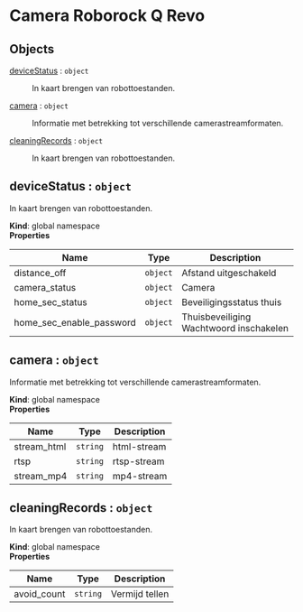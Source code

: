 # Camera Roborock Q Revo

## Objects

<dl>
<dt><a href="#deviceStatus">deviceStatus</a> : <code>object</code></dt>
<dd><p>In kaart brengen van robottoestanden.</p>
</dd>
<dt><a href="#camera">camera</a> : <code>object</code></dt>
<dd><p>Informatie met betrekking tot verschillende camerastreamformaten.</p>
</dd>
<dt><a href="#cleaningRecords">cleaningRecords</a> : <code>object</code></dt>
<dd><p>In kaart brengen van robottoestanden.</p>
</dd>
</dl>

<a name="deviceStatus"></a>

## deviceStatus : <code>object</code>
In kaart brengen van robottoestanden.

**Kind**: global namespace  
**Properties**

| Name | Type | Description |
| --- | --- | --- |
| distance_off | <code>object</code> | Afstand uitgeschakeld |
| camera_status | <code>object</code> | Camera |
| home_sec_status | <code>object</code> | Beveiligingsstatus thuis |
| home_sec_enable_password | <code>object</code> | Thuisbeveiliging Wachtwoord inschakelen |

<a name="camera"></a>

## camera : <code>object</code>
Informatie met betrekking tot verschillende camerastreamformaten.

**Kind**: global namespace  
**Properties**

| Name | Type | Description |
| --- | --- | --- |
| stream_html | <code>string</code> | html-stream |
| rtsp | <code>string</code> | rtsp-stream |
| stream_mp4 | <code>string</code> | mp4-stream |

<a name="cleaningRecords"></a>

## cleaningRecords : <code>object</code>
In kaart brengen van robottoestanden.

**Kind**: global namespace  
**Properties**

| Name | Type | Description |
| --- | --- | --- |
| avoid_count | <code>string</code> | Vermijd tellen |

